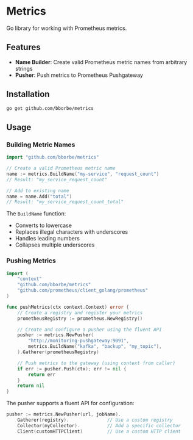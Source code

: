 # Metrics

Go library for working with Prometheus metrics.

## Features

- **Name Builder**: Create valid Prometheus metric names from arbitrary strings
- **Pusher**: Push metrics to Prometheus Pushgateway

## Installation

```bash
go get github.com/bborbe/metrics
```

## Usage

### Building Metric Names

```go
import "github.com/bborbe/metrics"

// Create a valid Prometheus metric name
name := metrics.BuildName("my-service", "request_count")
// Result: "my_service_request_count"

// Add to existing name
name = name.Add("total")
// Result: "my_service_request_count_total"
```

The `BuildName` function:
- Converts to lowercase
- Replaces illegal characters with underscores
- Handles leading numbers
- Collapses multiple underscores

### Pushing Metrics

```go
import (
    "context"
    "github.com/bborbe/metrics"
    "github.com/prometheus/client_golang/prometheus"
)

func pushMetrics(ctx context.Context) error {
    // Create a registry and register your metrics
    prometheusRegistry := prometheus.NewRegistry()

    // Create and configure a pusher using the fluent API
    pusher := metrics.NewPusher(
        "http://monitoring-pushgateway:9091",
        metrics.BuildName("kafka", "backup", "my_topic"),
    ).Gatherer(prometheusRegistry)

    // Push metrics to the gateway (using context from caller)
    if err := pusher.Push(ctx); err != nil {
        return err
    }
    return nil
}
```

The pusher supports a fluent API for configuration:

```go
pusher := metrics.NewPusher(url, jobName).
    Gatherer(registry).              // Use a custom registry
    Collector(myCollector).          // Add a specific collector
    Client(customHTTPClient)         // Use a custom HTTP client
```
